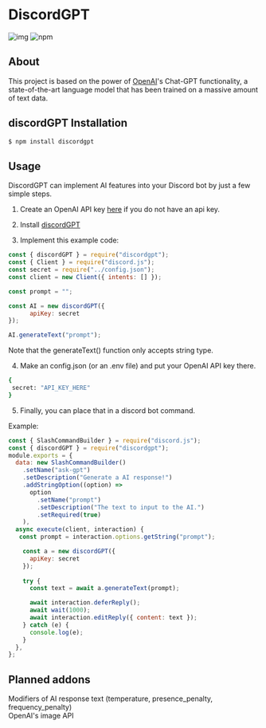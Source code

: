 # DiscordGPT

![img](https://img.shields.io/codacy/grade/333027d39cce490e83ac03cf5f0f1e9d?style=for-the-badge&logo=codacy)
![npm](https://img.shields.io/npm/v/discordgpt?style=for-the-badge)

## About

This project is based on the power of [OpenAI](https://beta.openai.com)'s Chat-GPT functionality, a state-of-the-art language model that has been trained on a massive amount of text data.

## discordGPT Installation

```bash
$ npm install discordgpt
```

## Usage

DiscordGPT can implement AI features into your Discord bot by just a few simple steps.

1. Create an OpenAI API key [here](https://beta.openai.com/account/api-keys) if you do not have an api key.

2. Install [discordGPT](#discordGPT-Installation)
3. Implement this example code:

```javascript
const { discordGPT } = require("discordgpt");
const { Client } = require("discord.js");
const secret = require("../config.json");
const client = new Client({ intents: [] });

const prompt = "";

const AI = new discordGPT({
      apiKey: secret
});

AI.generateText("prompt");
```

Note that the generateText() function only accepts string type.

4. Make an config.json (or an .env file) and put your OpenAI API key there.

```bash
{
 secret: "API_KEY_HERE"
}
```

5. Finally, you can place that in a discord bot command.

Example:

```js
const { SlashCommandBuilder } = require("discord.js");
const { discordGPT } = require("discordgpt");
module.exports = {
  data: new SlashCommandBuilder()
    .setName("ask-gpt")
    .setDescription("Generate a AI response!")
    .addStringOption((option) =>
      option
        .setName("prompt")
        .setDescription("The text to input to the AI.")
        .setRequired(true)
    ),
  async execute(client, interaction) {
   const prompt = interaction.options.getString("prompt");

    const a = new discordGPT({
      apiKey: secret
    });
    
    try {
      const text = await a.generateText(prompt);

      await interaction.deferReply();
      await wait(1000);
      await interaction.editReply({ content: text });
    } catch (e) {
      console.log(e);
    }
  },
};
```

## Planned addons

Modifiers of AI response text (temperature, presence_penalty, frequency_penalty) \
OpenAI's image API
